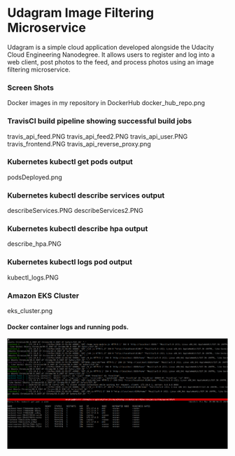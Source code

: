 # Udagram Image Filtering Microservice

Udagram is a simple cloud application developed alongside the Udacity Cloud Engineering Nanodegree. It allows users to register and log into a web client, post photos to the feed, and process photos using an image filtering microservice.





### Screen Shots

Docker images in my repository in DockerHub
docker_hub_repo.png

### TravisCI build pipeline showing successful build jobs
travis_api_feed.PNG
travis_api_feed2.PNG
travis_api_user.PNG
travis_frontend.PNG
travis_api_reverse_proxy.png

### Kubernetes kubectl get pods output
podsDeployed.png

### Kubernetes kubectl describe services output
describeServices.PNG
describeServices2.PNG

### Kubernetes kubectl describe hpa output
describe_hpa.PNG

### Kubernetes kubectl logs pod output
kubectl_logs.PNG

### Amazon EKS Cluster
eks_cluster.png

#### Docker container logs and running pods.
![](https://raw.githubusercontent.com/mmphego/cloud-developer-course3-microservices/master/Project_Refactor-Udagram-app-into-Microservices-and-Deploy/assets/kubectl_pods.png)




